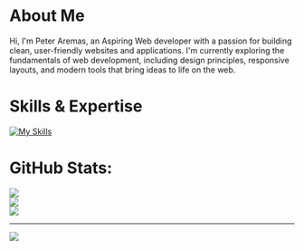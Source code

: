 # About Me

Hi, I'm Peter Aremas, an Aspiring Web developer with a passion for building clean, user-friendly websites and applications. I'm currently exploring the fundamentals of web development, including design principles, responsive layouts, and modern tools that bring ideas to life on the web.

# Skills & Expertise

[![My Skills](https://skillicons.dev/icons?i=html,css,js,php,kotlin,react,laravel,mysql,git,github)](https://skillicons.dev)

# GitHub Stats:
![](https://github-readme-stats.vercel.app/api?username=Petsyy&theme=dark&hide_border=false&include_all_commits=false&count_private=false)<br/>
![](https://nirzak-streak-stats.vercel.app/?user=Petsyy&theme=dark&hide_border=false)<br/>
![](https://github-readme-stats.vercel.app/api/top-langs/?username=Petsyy&theme=dark&hide_border=false&include_all_commits=false&count_private=false&layout=compact)

---
[![](https://visitcount.itsvg.in/api?id=Petsyy&icon=0&color=0)](https://visitcount.itsvg.in)

